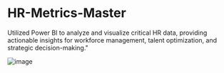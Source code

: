 # HR-Metrics-Master
Utilized Power BI to analyze and visualize critical HR data, providing actionable insights for workforce management, talent optimization, and strategic decision-making."

![image](https://github.com/PAVANK003/HR-Metrics-Master/assets/111579227/ded87e12-9bfc-4016-a42e-2d22cef962c6)


